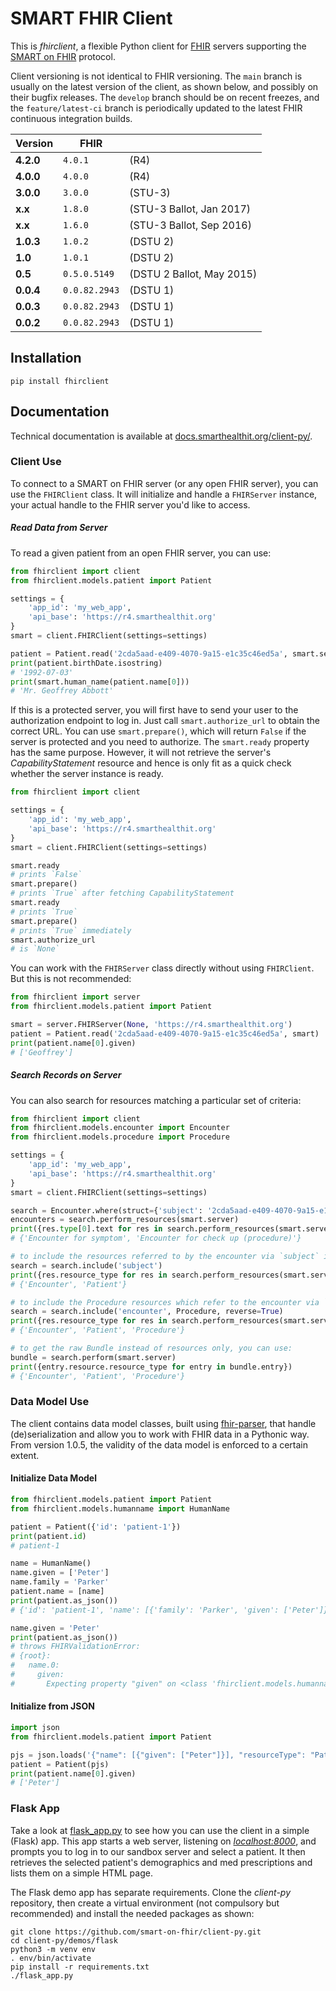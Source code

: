 # SMART FHIR Client

This is _fhirclient_, a flexible Python client for [FHIR][] servers supporting the [SMART on FHIR][smart] protocol.

Client versioning is not identical to FHIR versioning.
The `main` branch is usually on the latest version of the client, as shown below, and possibly on their bugfix releases.
The `develop` branch should be on recent freezes, and the `feature/latest-ci` branch is periodically updated to the latest FHIR continuous integration builds.

   Version | FHIR         | &nbsp;
-----------|--------------|---------
 **4.2.0** |       `4.0.1` | (R4)
 **4.0.0** |       `4.0.0` | (R4)
 **3.0.0** |       `3.0.0` | (STU-3)
   **x.x** |       `1.8.0` | (STU-3 Ballot, Jan 2017)
   **x.x** |       `1.6.0` | (STU-3 Ballot, Sep 2016)
 **1.0.3** |       `1.0.2` | (DSTU 2)
   **1.0** |       `1.0.1` | (DSTU 2)
   **0.5** |  `0.5.0.5149` | (DSTU 2 Ballot, May 2015)
 **0.0.4** | `0.0.82.2943` | (DSTU 1)
 **0.0.3** | `0.0.82.2943` | (DSTU 1)
 **0.0.2** | `0.0.82.2943` | (DSTU 1)


## Installation

    pip install fhirclient


## Documentation

Technical documentation is available at [docs.smarthealthit.org/client-py/][docs].

### Client Use

To connect to a SMART on FHIR server (or any open FHIR server), you can use the `FHIRClient` class.
It will initialize and handle a `FHIRServer` instance, your actual handle to the FHIR server you'd like to access.

##### Read Data from Server

To read a given patient from an open FHIR server, you can use:

```python
from fhirclient import client
from fhirclient.models.patient import Patient

settings = {
    'app_id': 'my_web_app',
    'api_base': 'https://r4.smarthealthit.org'
}
smart = client.FHIRClient(settings=settings)

patient = Patient.read('2cda5aad-e409-4070-9a15-e1c35c46ed5a', smart.server)
print(patient.birthDate.isostring)
# '1992-07-03'
print(smart.human_name(patient.name[0]))
# 'Mr. Geoffrey Abbott'
```
If this is a protected server, you will first have to send your user to the authorization endpoint to log in.
Just call `smart.authorize_url` to obtain the correct URL.
You can use `smart.prepare()`, which will return `False` if the server is protected and you need to authorize.
The `smart.ready` property has the same purpose. However, it will not retrieve the server's _CapabilityStatement_ resource and hence is only fit as a quick check whether the server instance is ready.

```python
from fhirclient import client

settings = {
    'app_id': 'my_web_app',
    'api_base': 'https://r4.smarthealthit.org'
}
smart = client.FHIRClient(settings=settings)

smart.ready
# prints `False`
smart.prepare()
# prints `True` after fetching CapabilityStatement
smart.ready
# prints `True`
smart.prepare()
# prints `True` immediately
smart.authorize_url
# is `None`
```

You can work with the `FHIRServer` class directly without using `FHIRClient`. But this is not recommended:

```python
from fhirclient import server
from fhirclient.models.patient import Patient

smart = server.FHIRServer(None, 'https://r4.smarthealthit.org')
patient = Patient.read('2cda5aad-e409-4070-9a15-e1c35c46ed5a', smart)
print(patient.name[0].given)
# ['Geoffrey']
```

##### Search Records on Server

You can also search for resources matching a particular set of criteria:

```python
from fhirclient import client
from fhirclient.models.encounter import Encounter
from fhirclient.models.procedure import Procedure

settings = {
    'app_id': 'my_web_app',
    'api_base': 'https://r4.smarthealthit.org'
}
smart = client.FHIRClient(settings=settings)

search = Encounter.where(struct={'subject': '2cda5aad-e409-4070-9a15-e1c35c46ed5a', 'status': 'finished'})
encounters = search.perform_resources(smart.server)
print({res.type[0].text for res in search.perform_resources(smart.server)})
# {'Encounter for symptom', 'Encounter for check up (procedure)'}

# to include the resources referred to by the encounter via `subject` in the results
search = search.include('subject')
print({res.resource_type for res in search.perform_resources(smart.server)})
# {'Encounter', 'Patient'}

# to include the Procedure resources which refer to the encounter via `encounter`
search = search.include('encounter', Procedure, reverse=True)
print({res.resource_type for res in search.perform_resources(smart.server)})
# {'Encounter', 'Patient', 'Procedure'}

# to get the raw Bundle instead of resources only, you can use:
bundle = search.perform(smart.server)
print({entry.resource.resource_type for entry in bundle.entry})
# {'Encounter', 'Patient', 'Procedure'}
```

### Data Model Use

The client contains data model classes, built using [fhir-parser][], that handle (de)serialization and allow you to work with FHIR data in a Pythonic way. From version 1.0.5, the validity of the data model is enforced to a certain extent.

#### Initialize Data Model

```python
from fhirclient.models.patient import Patient
from fhirclient.models.humanname import HumanName

patient = Patient({'id': 'patient-1'})
print(patient.id)
# patient-1

name = HumanName()
name.given = ['Peter']
name.family = 'Parker'
patient.name = [name]
print(patient.as_json())
# {'id': 'patient-1', 'name': [{'family': 'Parker', 'given': ['Peter']}], 'resourceType': 'Patient'}

name.given = 'Peter'
print(patient.as_json())
# throws FHIRValidationError:
# {root}:
#   name.0:
#     given:
#       Expecting property "given" on <class 'fhirclient.models.humanname.HumanName'> to be list, but is <class 'str'>
```

#### Initialize from JSON

```python
import json
from fhirclient.models.patient import Patient

pjs = json.loads('{"name": [{"given": ["Peter"]}], "resourceType": "Patient"}')
patient = Patient(pjs)
print(patient.name[0].given)
# ['Peter']
```

### Flask App

Take a look at
[flask_app.py](https://github.com/smart-on-fhir/client-py/blob/main/demos/flask/flask_app.py)
to see how you can use the client in a simple (Flask) app.
This app starts a web server,
listening on [_localhost:8000_](http://localhost:8000),
and prompts you to log in to our sandbox server and select a patient.
It then retrieves the selected patient's demographics and med prescriptions
and lists them on a simple HTML page.

The Flask demo app has separate requirements.
Clone the _client-py_ repository,
then create a virtual environment (not compulsory but recommended)
and install the needed packages as shown:

    git clone https://github.com/smart-on-fhir/client-py.git
    cd client-py/demos/flask
    python3 -m venv env
    . env/bin/activate
    pip install -r requirements.txt
    ./flask_app.py


[fhir]: http://www.hl7.org/implement/standards/fhir/
[smart]: http://docs.smarthealthit.org
[fhir-parser]: https://github.com/smart-on-fhir/fhir-parser
[docs]: https://smart-on-fhir.github.io/client-py
